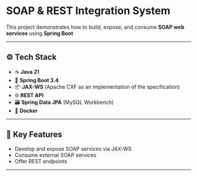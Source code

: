 # SOAP & REST Integration System

This project demonstrates how to build, expose, and consume **SOAP web services** using **Spring Boot**

---

## ⚙️ Tech Stack

- ☕ **Java 21**
- 🚀 **Spring Boot 3.4**
- 📦 **JAX-WS** (Apache CXF as an implementation of the specification)
- 🌐 **REST API**
- 🗃️ **Spring Data JPA** (MySQL Workbench)
- 🐳 **Docker** 

---

## 🚀 Key Features

- Develop and expose SOAP services via JAX-WS
- Consume external SOAP services
- Offer REST endpoints

---
